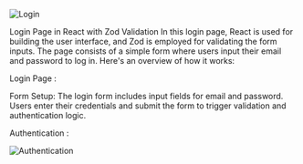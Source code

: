 ![Login](https://github.com/user-attachments/assets/48ad7a06-8ab8-4ae5-bfe1-be7549ea8694)

Login Page in React with Zod Validation
In this login page, React is used for building the user interface, and Zod is employed for validating the form inputs. The page consists of a simple form where users input their email and password to log in. Here's an overview of how it works:

Login Page :
   
Form Setup: The login form includes input fields for email and password. Users enter their credentials and submit the form to trigger validation and authentication logic.

Authentication :

![Authentication](https://github.com/user-attachments/assets/aedeaafe-aac1-47f0-a149-0375312bda43)



